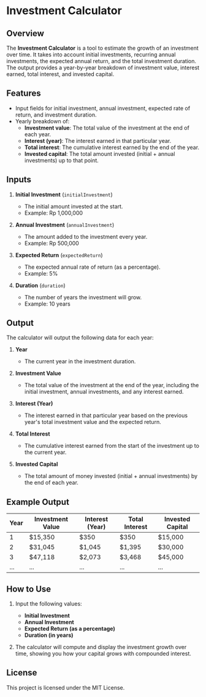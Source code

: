 
# Investment Calculator

## Overview
The **Investment Calculator** is a tool to estimate the growth of an investment over time. It takes into account initial investments, recurring annual investments, the expected annual return, and the total investment duration. The output provides a year-by-year breakdown of investment value, interest earned, total interest, and invested capital.

## Features
- Input fields for initial investment, annual investment, expected rate of return, and investment duration.
- Yearly breakdown of:
  - **Investment value**: The total value of the investment at the end of each year.
  - **Interest (year)**: The interest earned in that particular year.
  - **Total interest**: The cumulative interest earned by the end of the year.
  - **Invested capital**: The total amount invested (initial + annual investments) up to that point.

## Inputs

1. **Initial Investment** (`initialInvestment`)
   - The initial amount invested at the start.
   - Example: Rp 1,000,000

2. **Annual Investment** (`annualInvestment`)
   - The amount added to the investment every year.
   - Example: Rp 500,000

3. **Expected Return** (`expectedReturn`)
   - The expected annual rate of return (as a percentage).
   - Example: 5%

4. **Duration** (`duration`)
   - The number of years the investment will grow.
   - Example: 10 years

## Output

The calculator will output the following data for each year:

1. **Year**
   - The current year in the investment duration.
   
2. **Investment Value**
   - The total value of the investment at the end of the year, including the initial investment, annual investments, and any interest earned.

3. **Interest (Year)**
   - The interest earned in that particular year based on the previous year's total investment value and the expected return.

4. **Total Interest**
   - The cumulative interest earned from the start of the investment up to the current year.

5. **Invested Capital**
   - The total amount of money invested (initial + annual investments) by the end of each year.

## Example Output

| Year | Investment Value | Interest (Year) | Total Interest | Invested Capital |
|------|------------------|-----------------|----------------|------------------|
| 1    | $15,350           | $350            | $350           | $15,000          |
| 2    | $31,045           | $1,045          | $1,395         | $30,000          |
| 3    | $47,118           | $2,073          | $3,468         | $45,000          |
| ...  | ...               | ...             | ...            | ...              |

## How to Use

1. Input the following values:
   - **Initial Investment**
   - **Annual Investment**
   - **Expected Return (as a percentage)**
   - **Duration (in years)**

2. The calculator will compute and display the investment growth over time, showing you how your capital grows with compounded interest.

## License
This project is licensed under the MIT License.
